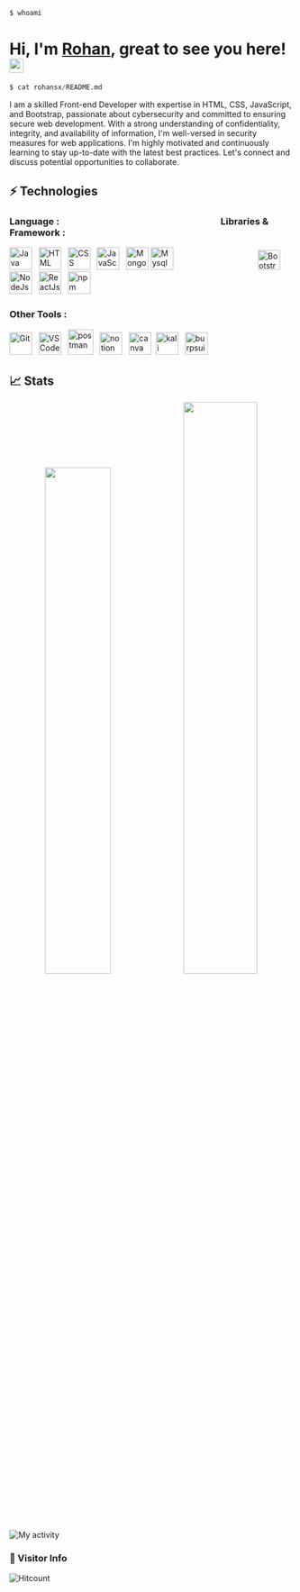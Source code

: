 ```python
$ whoami
```
<h1>Hi, I'm <a href="https://rohanx.tech">Rohan</a>, great to see you here! <img src="https://media.giphy.com/media/hvRJCLFzcasrR4ia7z/giphy.gif" width="25px"> </h1>

```python
$ cat rohansx/README.md
```

I am a skilled Front-end Developer with expertise in HTML, CSS, JavaScript, and Bootstrap, passionate about cybersecurity and committed to ensuring secure web development. With a strong understanding of confidentiality, integrity, and availability of information, I'm well-versed in security measures for web applications. I'm highly motivated and continuously learning to stay up-to-date with the latest best practices. Let's connect and discuss potential opportunities to collaborate.

## ⚡ Technologies

### Language : &nbsp;&nbsp;&nbsp;&nbsp;&nbsp;&nbsp;&nbsp;&nbsp;&nbsp;&nbsp;&nbsp;&nbsp;&nbsp;&nbsp;&nbsp;&nbsp;&nbsp;&nbsp;&nbsp;&nbsp;&nbsp;&nbsp;&nbsp;&nbsp;&nbsp;&nbsp;&nbsp;&nbsp;&nbsp;&nbsp;&nbsp;&nbsp;&nbsp;&nbsp;&nbsp;&nbsp;&nbsp;&nbsp;&nbsp;&nbsp;&nbsp;&nbsp;&nbsp;&nbsp;&nbsp;&nbsp;&nbsp;&nbsp;&nbsp;&nbsp;&nbsp;&nbsp;&nbsp;&nbsp;&nbsp;&nbsp;&nbsp;&nbsp;&nbsp;&nbsp;&nbsp;&nbsp;&nbsp;&nbsp;&nbsp;&nbsp;&nbsp;&nbsp;&nbsp;&nbsp;&nbsp;&nbsp;             Libraries & Framework :


  <img src="https://cdn.jsdelivr.net/gh/devicons/devicon/icons/java/java-original-wordmark.svg" alt="Java" width="40" height="40"/>&nbsp;&nbsp;
  <img src="https://cdn.jsdelivr.net/gh/devicons/devicon/icons/html5/html5-original.svg" alt="HTML" width="40" height="40"/>&nbsp;&nbsp;
  <img src="https://cdn.jsdelivr.net/gh/devicons/devicon/icons/css3/css3-original.svg" alt="CSS" width="40" height="40"/>&nbsp;&nbsp;
  <img src="https://cdn.jsdelivr.net/gh/devicons/devicon/icons/javascript/javascript-original.svg" alt="JavaScript" width="40" height="40"/>&nbsp;&nbsp;
  <img src="https://cdn.jsdelivr.net/gh/devicons/devicon/icons/mongodb/mongodb-plain-wordmark.svg" alt="MongoDB" width="40" height="40"/>
  <img src="https://cdn.jsdelivr.net/gh/devicons/devicon/icons/mysql/mysql-plain.svg" alt="Mysql" width="40" height="40"/>&nbsp;&nbsp;&nbsp;&nbsp;&nbsp;&nbsp;&nbsp;&nbsp;&nbsp;&nbsp;&nbsp;&nbsp;&nbsp;&nbsp;&nbsp;&nbsp;&nbsp;&nbsp;&nbsp;&nbsp;&nbsp;&nbsp;&nbsp;&nbsp;&nbsp;&nbsp;&nbsp;&nbsp;&nbsp;&nbsp;&nbsp;&nbsp;&nbsp;&nbsp;&nbsp;&nbsp;&nbsp;
   <img src="https://getbootstrap.com/docs/5.0/assets/brand/bootstrap-logo.svg" title="JavaScript" alt="Bootstrap" width="40" height="35"/>&nbsp;&nbsp;
   <img src="https://user-images.githubusercontent.com/33249782/229697042-b311ebf0-52b7-4812-b67d-44f902dd8f02.png" alt="NodeJs" width="40" height="40"/>&nbsp;&nbsp;
  <img src="https://cdn.jsdelivr.net/gh/devicons/devicon/icons/react/react-original.svg" alt="ReactJs" width="40" height="40"/>&nbsp;&nbsp;
  <img src="https://cdn.jsdelivr.net/gh/devicons/devicon/icons/npm/npm-original-wordmark.svg" alt="npm" width="40" height="40"/>&nbsp;&nbsp;

  


### Other Tools :
<div>
  <img src="https://cdn.jsdelivr.net/gh/devicons/devicon/icons/git/git-original.svg" alt="Git" width="40" height="40"/>&nbsp;&nbsp;
  <img src="https://cdn.jsdelivr.net/gh/devicons/devicon/icons/vscode/vscode-original.svg" alt="VS Code" width="40" height="40"/>&nbsp;&nbsp;
  <img src="https://user-images.githubusercontent.com/33249782/229693464-73adb160-36c9-4e9b-ba23-bf32dde4d03c.png" alt="postman" width="45" height="45"/>&nbsp;&nbsp;
  <img src="https://user-images.githubusercontent.com/79409258/226091987-3cdf9344-dcfa-4d4e-ad0d-d3ab37c3c4db.png" alt="notion" width="40"      height="40"/>&nbsp;&nbsp;
   <img src="https://cdn.jsdelivr.net/gh/devicons/devicon/icons/canva/canva-original.svg" alt="canva" width="40" height="40"/>&nbsp;
   <img src="https://user-images.githubusercontent.com/33249782/229691529-3e454a1e-ae9e-4239-83a9-7beb2da99659.png" alt="kali" width="40"/>&nbsp;&nbsp;
   <img src="https://user-images.githubusercontent.com/33249782/229692940-18d974fa-8070-4772-b87f-cae56fea4ce5.png" alt="burpsuite"width="40"/>&nbsp;&nbsp;


<!-- ![canva_logo_icon_145428](https://user-images.githubusercontent.com/33249782/229694413-0f0a23cf-0924-439f-b0d6-4cd73ae77161.png) -->




## 📈 Stats
<p align="center">

  <img width="48%" src="https://github-readme-stats.vercel.app/api?username=rohansx&show_icons=true&theme="/>
  <img width="51%" src="https://github-readme-streak-stats.herokuapp.com/?user=rohansx&theme=" />
 
 </p>
  
![My activity](https://github-readme-activity-graph.cyclic.app/graph?username=rohansx&theme=react-dark)
<!-- <a href="https://github.com/anuraghazra/github-readme-stats"><img align="center" src="https://github-readme-stats.vercel.app/api/top-langs/?username=rohansx&layout=compact&theme=buefy&hide_border=true" /></a>  -->
 
### 👀 Visitor Info

![Hitcount](https://komarev.com/ghpvc/?username=rohansx&color=57bcd9)

